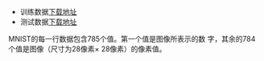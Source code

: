- 训练数据[下载地址](https://pjreddie.com/media/files/mnist_train.csv)
- 测试数据[下载地址](https://pjreddie.com/media/files/mnist_test.csv)

MNIST的每一行数据包含785个值。第一个值是图像所表示的数
字，其余的784个值是图像（尺寸为28像素× 28像素）的像素值。
